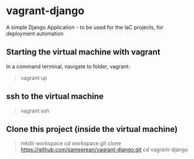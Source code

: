 # vagrant-django
A simple Django Application - to be used for the IaC projects, for deployment automation

## Starting the virtual machine with vagrant 

In a command terminal, navigate to folder, vagrant:
> vagrant up

## ssh to the virtual machine
> vagrant ssh

## Clone this project (inside the virtual machine)

> mkdir workspace
> cd workspace
> git clone https://github.com/sameerean/vagrant-django.git
> cd vagrant-django

